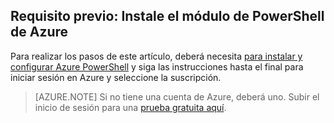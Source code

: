## <a name="prerequisite-install-the-azure-powershell-module"></a>Requisito previo: Instale el módulo de PowerShell de Azure
Para realizar los pasos de este artículo, deberá necesita [para instalar y configurar Azure PowerShell](../articles/powershell-install-configure.md) y siga las instrucciones hasta el final para iniciar sesión en Azure y seleccione la suscripción.

> [AZURE.NOTE] Si no tiene una cuenta de Azure, deberá uno. Subir el inicio de sesión para una [prueba gratuita aquí](../articles/active-directory/sign-up-organization.md). 